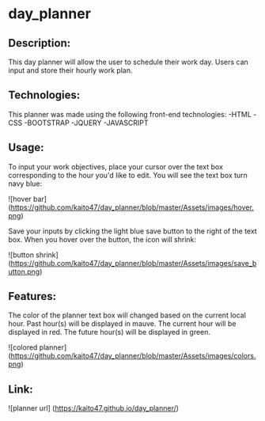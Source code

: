 # day_planner

## Description:

This day planner will allow the user to schedule their work day. Users can input and store their hourly work plan.

## Technologies:

This planner was made using the following front-end technologies:
-HTML
-CSS
-BOOTSTRAP
-JQUERY
-JAVASCRIPT

## Usage:

To input your work objectives, place your cursor over the text box corresponding to the hour you'd like to edit. You will see the text box turn navy blue:

![hover bar] (https://github.com/kaito47/day_planner/blob/master/Assets/images/hover.png)

Save your inputs by clicking the light blue save button to the right of the text box. When you hover over the button, the icon will shrink:

![button shrink] (https://github.com/kaito47/day_planner/blob/master/Assets/images/save_button.png)

## Features:

The color of the planner text box will changed based on the current local hour. Past hour(s) will be displayed in mauve. The current hour will be displayed in red. The future hour(s) will be displayed in green. 

![colored planner] (https://github.com/kaito47/day_planner/blob/master/Assets/images/colors.png)


## Link:

![planner url] (https://kaito47.github.io/day_planner/)


